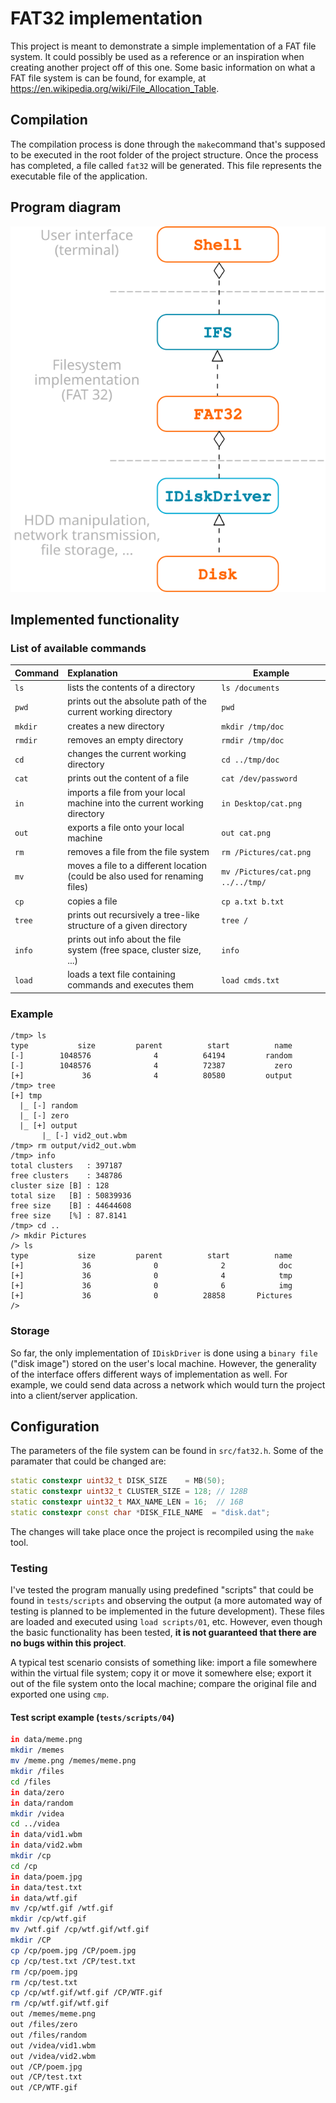 # FAT32 implementation

This project is meant to demonstrate a simple implementation of a FAT file system. It could possibly be used as a reference or an inspiration when creating another project off of this one. Some basic information on what a FAT file system is can be found, for example, at https://en.wikipedia.org/wiki/File_Allocation_Table.

## Compilation

The compilation process is done through the `make`command that's supposed to be executed in the root folder of the project structure. Once the process has completed, a file called `fat32` will be generated. This file represents the executable file of the application.

## Program diagram

![Screenshot](doc/diagram.svg)

## Implemented functionality

### List of available commands

| Command   | Explanation           | Example |
| ----------|:----------------------| -------|
| `ls`      | lists the contents of a directory | `ls /documents` |
| `pwd`     | prints out the absolute path of the current working directory | `pwd` |
| `mkdir`   | creates a new directory | `mkdir /tmp/doc` |
| `rmdir`   | removes an empty directory | `rmdir /tmp/doc` |
| `cd`   | changes the current working directory  | `cd ../tmp/doc` |
| `cat`   | prints out the content of a file  | `cat /dev/password`|
| `in`   | imports a file from your local machine into the current working directory  | `in Desktop/cat.png`|
| `out`   | exports a file onto your local machine  | `out cat.png` |
| `rm`   | removes a file from the file system  | `rm /Pictures/cat.png` |
| `mv`   | moves a file to a different location (could be also used for renaming files)  | `mv /Pictures/cat.png ../../tmp/` |
| `cp`   | copies a file  | `cp a.txt b.txt` |
| `tree`   | prints out recursively a tree-like structure of a given directory  | `tree /` |
| `info`   | prints out info about the file system (free space, cluster size, ...) | `info` |
| `load`   | loads a text file containing commands and executes them | `load cmds.txt` |

### Example
```
/tmp> ls
type           size         parent          start          name
[-]        1048576              4          64194         random
[-]        1048576              4          72387           zero
[+]             36              4          80580         output
/tmp> tree
[+] tmp
  |_ [-] random
  |_ [-] zero
  |_ [+] output
       |_ [-] vid2_out.wbm
/tmp> rm output/vid2_out.wbm
/tmp> info
total clusters   : 397187
free clusters    : 348786
cluster size [B] : 128
total size   [B] : 50839936
free size    [B] : 44644608
free size    [%] : 87.8141
/tmp> cd ..
/> mkdir Pictures
/> ls
type           size         parent          start          name
[+]             36              0              2            doc
[+]             36              0              4            tmp
[+]             36              0              6            img
[+]             36              0          28858       Pictures
/> 
```

### Storage
So far, the only implementation of `IDiskDriver` is done using a `binary file` ("disk image") stored on the user's local machine. However, the generality of the interface offers different ways of implementation as well. For example, we could send data across a network which would turn the project into a client/server application.

## Configuration

The parameters of the file system can be found in `src/fat32.h`. Some of the paramater that could be changed are:

``` c++
static constexpr uint32_t DISK_SIZE    = MB(50); 
static constexpr uint32_t CLUSTER_SIZE = 128; // 128B
static constexpr uint32_t MAX_NAME_LEN = 16;  // 16B
static constexpr const char *DISK_FILE_NAME  = "disk.dat";
```

The changes will take place once the project is recompiled using the `make` tool.

### Testing
I've tested the program manually using predefined "scripts" that could be found in `tests/scripts` and observing the output (a more automated way of testing is planned to be implemented in the future development). These files are loaded and executed using `load scripts/01`, etc. However, even though the basic functionality has been tested, **it is not guaranteed that there are no bugs within this project**.

A typical test scenario consists of something like: import a file somewhere within the virtual file system; copy it or move it somewhere else; export it out of the file system onto the local machine; compare the original file and exported one using `cmp`.

#### Test script example (`tests/scripts/04`)
``` bash
in data/meme.png
mkdir /memes
mv /meme.png /memes/meme.png
mkdir /files
cd /files
in data/zero
in data/random
mkdir /videa
cd ../videa
in data/vid1.wbm
in data/vid2.wbm
mkdir /cp
cd /cp
in data/poem.jpg
in data/test.txt
in data/wtf.gif
mv /cp/wtf.gif /wtf.gif
mkdir /cp/wtf.gif
mv /wtf.gif /cp/wtf.gif/wtf.gif
mkdir /CP
cp /cp/poem.jpg /CP/poem.jpg
cp /cp/test.txt /CP/test.txt
rm /cp/poem.jpg
rm /cp/test.txt
cp /cp/wtf.gif/wtf.gif /CP/WTF.gif
rm /cp/wtf.gif/wtf.gif
out /memes/meme.png
out /files/zero
out /files/random
out /videa/vid1.wbm
out /videa/vid2.wbm
out /CP/poem.jpg
out /CP/test.txt
out /CP/WTF.gif
```